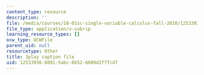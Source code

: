 ```yaml
---
content_type: resource
description: ''
file: /media/courses/18-01sc-single-variable-calculus-fall-2010/1253393688915abc8b526609d2f7fcd7_zUEuKrxgHws.vtt
file_type: application/x-subrip
learning_resource_types: []
ocw_type: OCWFile
parent_uid: null
resourcetype: Other
title: 3play caption file
uid: 12533936-8891-5abc-8b52-6609d2f7fcd7
---
```

